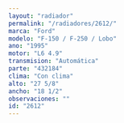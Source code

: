 ```yaml
---
layout: "radiador"
permalink: "/radiadores/2612/"
marca: "Ford"
modelo: "F-150 / F-250 / Lobo"
ano: "1995"
motor: "L6 4.9"
transmision: "Automática"
parte: "432184"
clima: "Con clima"
alto: "27 5/8"
ancho: "18 1/2"
observaciones: ""
id: "2612"
---
```


